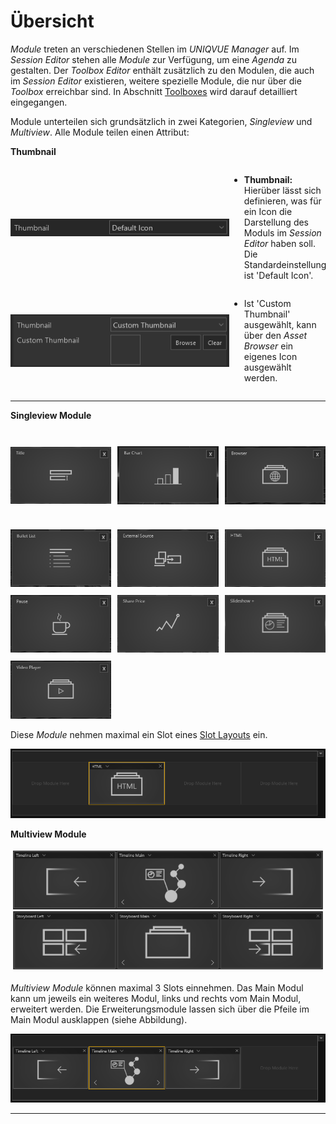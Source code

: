 # Übersicht



*Module* treten an verschiedenen Stellen im *UNIQVUE Manager* auf. Im *Session Editor* stehen alle *Module* zur Verfügung, um eine *Agenda* zu gestalten. Der *Toolbox Editor* enthält zusätzlich zu den Modulen, die auch im *Session Editor* existieren, weitere spezielle Module, die nur über die *Toolbox* erreichbar sind. In Abschnitt [Toolboxes](007_toolbox.md) wird darauf detailliert eingegangen. 


Module unterteilen sich grundsätzlich in zwei Kategorien, *Singleview* und *Multiview*. Alle Module teilen einen Attribut: 

**Thumbnail** 
<div style="display: flex; align-items: center;">
    <img src="img/Manager/Module/Thumbnail.png" width="350" style="float:left; height: fit-content;">
    <div>
        <ul>
            <li><b>Thumbnail:</b> Hierüber lässt sich definieren, was für ein Icon die Darstellung des Moduls im <i>Session Editor</i> haben soll. Die Standardeinstellung ist 'Default Icon'.</li>
        </ul>
    </div>
</div>

<div style="display: flex; align-items: center;">
    <img src="img/Manager/Module/CustomThumbnail.png" width="350" style="float:left; height: fit-content;">
    <div>
        <ul>
            <li>Ist 'Custom Thumbnail' ausgewählt, kann über den <i>Asset Browser</i> ein eigenes Icon ausgewählt werden.</li>
        </ul>
    </div>
</div>

    
<!-- ![ThumbnailParameter](img/Manager/Module/Thumbnail.png)

![ThumbnailParameter](img/Manager/Module/CustomThumbnail.png) -->

***
 **Singleview Module** 

 <div style="display: grid; grid-template: 150px / auto auto auto; grid-gap: 10px; padding: 0px;justify-content: start;
    align-items: center;">
  <div>
	<img src="img/Manager/Module/Titel_Module.png" width="250">
  </div>
  <div>
	<img src="img/Manager/Module/BarChart_Module.png" width="250">
  </div>
   <div>
	<img src="img/Manager/Module/Browser_Module.png" width="250">
  </div>
   <div>
	<img src="img/Manager/Module/Bullet_List_Module.png" width="250">
  </div>
   <div>
	<img src="img/Manager/Module/External_Source_Module.png" width="250">
  </div>
   <div>
	<img src="img/Manager/Module/HTML_Module.png" width="250">
  </div>
   <div>
	<img src="img/Manager/Module/Pause_Module.png" width="250">
  </div>
   <div>
	<img src="img/Manager/Module/Share_Price_Module.png" width="250">
  </div>
   <div>
	<img src="img/Manager/Module/Slideshowplus_Module.png" width="250">
  </div>
     <div>
	<img src="img/Manager/Module/Videoplayer_Module.png" width="250">
  </div>
</div>

Diese *Module* nehmen maximal ein Slot eines [Slot Layouts](006_sessions.html#slot-layout-editor) ein. 


![SingleView](img/Manager/SingleviewModul.png)
<!-- Alle Singleview *Module* teilen dieselben grundlegenden Eigenschaften: 



   - **Background Image:** Über den *Asset Browser* wird hier ein Hintergrundbild für dieses *Modul* geladen. Das Bild belegt dann das Display bzw. den gesamten Bereich in dem das Modul platziert wurde. 



   - **Size:** Hier wird die Größe der Darstellung des Fensters angegeben. Der Standardwert ist 0.75. Der Wert 1 entspricht Fullsize. 



   - **Title:** Titelvergabe eines *Moduls*. 



   - **Showtitle:** Durch Setzen des Hakens wird dieser Titel auch im Showroom angezeigt.   -->


**Multiview Module**

 <div style="display: grid;
    grid-template: 170px / auto / auto;
    padding: 4px;
    justify-content: start;
    align-items: center;">
  <div >
	<img style="width: max-content" src="img/Manager/Module/Timeline_Module.png" width="250">
  </div>
  <div  >
	<img style="width: max-content" src="img/Manager/Module/Storyboardplus_Module.png" width="250">
  </div>
  
</div>

*Multiview Module* können maximal 3 Slots einnehmen. Das Main Modul kann um jeweils ein weiteres Modul, links und rechts vom Main Modul, erweitert werden. Die Erweiterungsmodule lassen sich über die Pfeile im Main Modul ausklappen (siehe Abbildung).
<!-- Je nach Setup des Showrooms verhalten sich die *Multiview Module* anders. Das wirkt sich hauptsächlich auf die Anordnung der Fenster aus und wird angezeigt, sobald das *Modul* in der Session per Drag and Drop platziert wird. Zudem wird in den Eigenschaften angezeigt welche Platzierungen mit Ihrem Showroom-Setup möglich sind.  -->


![SingleView](img/Manager/MultiviewModul.png)

***